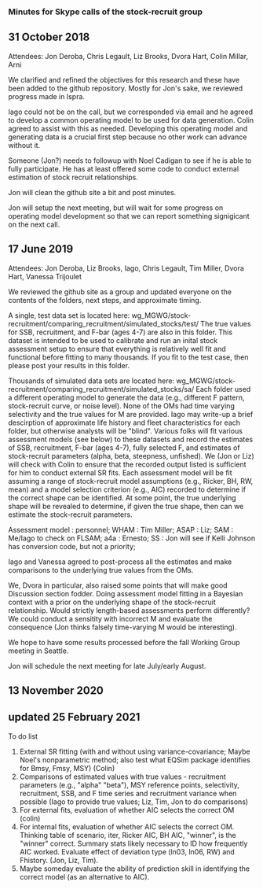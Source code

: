 ### Minutes for Skype calls of the stock-recruit group

## 31 October 2018
Attendees:   Jon Deroba, Chris Legault, Liz Brooks, Dvora Hart, Colin Millar, Arni

We clarified and refined the objectives for this research and these have been added to the github repository.  Mostly for Jon's sake, we reviewed progress made in Ispra.

Iago could not be on the call, but we corresponded via email and he agreed to develop a common operating model to be used for data generation.  Colin agreed to assist with this as needed.  Developing this operating model and generating data is a crucial first step because no other work can advance without it.

Someone (Jon?) needs to followup with Noel Cadigan to see if he is able to fully participate.  He has at least offered some code to conduct external estimation of stock recruit relationships.

Jon will clean the github site a bit and post minutes.

Jon will setup the next meeting, but will wait for some progress on operating model development so that we can report something signigicant on the next call.

## 17 June 2019
Attendees: Jon Deroba, Liz Brooks, Iago, Chris Legault, Tim Miller, Dvora Hart, Vanessa Trijoulet

We reviewed the github site as a group and updated everyone on the contents of the folders, next steps, and approximate timing.

A single, test data set is located here: wg_MGWG/stock-recruitment/comparing_recruitment/simulated_stocks/test/
The true values for SSB, recruitment, and F-bar (ages 4-7) are also in this folder.  This dataset is intended to be used to calibrate and run an inital stock assessment setup to ensure that everything is relatively well fit and functional before fitting to many thousands.  If you fit to the test case, then please post your results in this folder.

Thousands of simulated data sets are located here: wg_MGWG/stock-recruitment/comparing_recruitment/simulated_stocks/sa/
Each folder used a different operating model to generate the data (e.g., different F pattern, stock-recruit curve, or noise level).  None of the OMs had time varying selectivity and the true values for M are provided.  Iago may write-up a brief descirption of approximate life history and fleet characteristics for each folder, but otherwise analysts will be "blind".  Various folks will fit various assessment models (see below) to these datasets and record the estimates of SSB, recruitment, F-bar (ages 4-7), fully selected F, and estimates of stock-recruit parameters (alpha, beta, steepness, unfished).  We (Jon or Liz) will check with Colin to ensure that the recorded output listed is sufficient for him to conduct external SR fits.  Each assessment model will be fit assuming a range of stock-recruit model assumptions (e.g., Ricker, BH, RW, mean) and a model selection criterion (e.g., AIC) recorded to determine if the correct shape can be identified.  At some point, the true underlying shape will be revealed to determine, if given the true shape, then can we estimate the stock-recruit parameters.

Assessment model : personnel;
WHAM : Tim Miller;
ASAP : Liz;
SAM  : Me/Iago to check on FLSAM;
a4a  : Ernesto;
SS   : Jon will see if Kelli Johnson has conversion code, but not a priority;

Iago and Vanessa agreed to post-process all the estimates and make comparisons to the underlying true values from the OMs.

We, Dvora in particular, also raised some points that will make good Discussion section fodder.  Doing assessment model fitting in a Bayesian context with a prior on the underlying shape of the stock-recruit relationship.  Would strictly length-based assessments perform differently?  We could conduct a sensitity with incorrect M and evaluate the consequence (Jon thinks falsely time-varying M would be interesting).

We hope to have some results processed before the fall Working Group meeting in Seattle.

Jon will schedule the next meeting for late July/early August.

## 13 November 2020

## updated 25 February 2021

To do list
1. External SR fitting (with and without using variance-covariance; Maybe Noel's nonparametric method; also test what EQSim package identifies for Bmsy, Fmsy, MSY) (Colin)
2. Comparisons of estimated values with true values - recruitment parameters (e.g., "alpha" "beta"), MSY reference points, selectivity, recruitment, SSB, and F time series and recruitment variance when possible (Iago to provide true values; Liz, Tim, Jon to do comparisons)
3. For external fits, evaluation of whether AIC selects the correct OM (colin)
4. For internal fits, evaluation of whether AIC selects the correct OM. Thinking table of scenario, iter, Ricker AIC, BH AIC, "winner", is the "winner" correct. Summary stats likely necessary to ID how frequently AIC worked. Evaluate effect of deviation type (ln03, ln06, RW) and Fhistory.  (Jon, Liz, Tim).
5. Maybe someday evaluate the ability of prediction skill in identifying the correct model (as an alternative to AIC).








